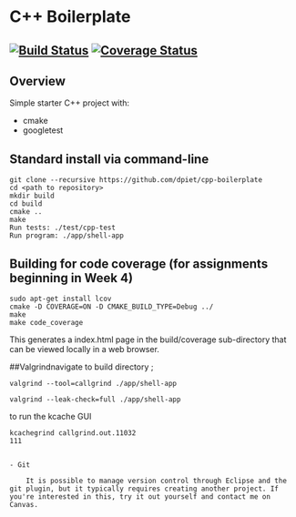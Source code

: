 # C++ Boilerplate
[![Build Status](https://travis-ci.org/dpiet/cpp-boilerplate.svg?branch=master)](https://travis-ci.org/dpiet/cpp-boilerplate)
[![Coverage Status](https://coveralls.io/repos/github/dpiet/cpp-boilerplate/badge.svg?branch=master)](https://coveralls.io/github/dpiet/cpp-boilerplate?branch=master)
---

## Overview

Simple starter C++ project with:

- cmake
- googletest

## Standard install via command-line
```
git clone --recursive https://github.com/dpiet/cpp-boilerplate
cd <path to repository>
mkdir build
cd build
cmake ..
make
Run tests: ./test/cpp-test
Run program: ./app/shell-app
```

## Building for code coverage (for assignments beginning in Week 4)
```
sudo apt-get install lcov
cmake -D COVERAGE=ON -D CMAKE_BUILD_TYPE=Debug ../
make
make code_coverage
```
This generates a index.html page in the build/coverage sub-directory that can be viewed locally in a web browser.

##Valgrindnavigate to build directory ;
```
valgrind --tool=callgrind ./app/shell-app
```
```
valgrind --leak-check=full ./app/shell-app
```

to run the kcache GUI
```
kcachegrind callgrind.out.11032
111


- Git

    It is possible to manage version control through Eclipse and the git plugin, but it typically requires creating another project. If you're interested in this, try it out yourself and contact me on Canvas.
